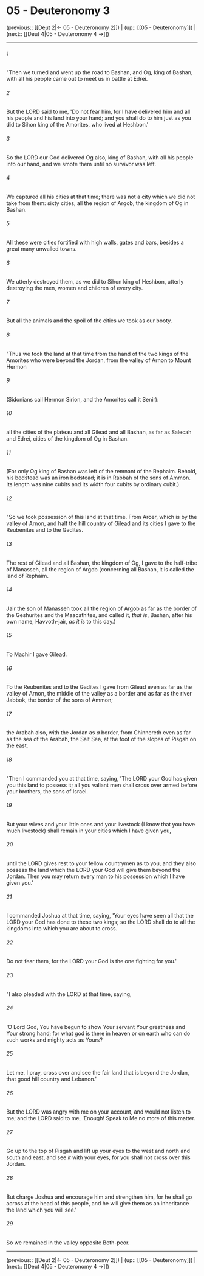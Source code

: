 # 05 - Deuteronomy 3

(previous:: [[Deut 2|← 05 - Deuteronomy 2]]) | (up:: [[05 - Deuteronomy]]) | (next:: [[Deut 4|05 - Deuteronomy 4 →]])

***


###### 1 
"Then we turned and went up the road to Bashan, and Og, king of Bashan, with all his people came out to meet us in battle at Edrei. 

###### 2 
But the LORD said to me, 'Do not fear him, for I have delivered him and all his people and his land into your hand; and you shall do to him just as you did to Sihon king of the Amorites, who lived at Heshbon.' 

###### 3 
So the LORD our God delivered Og also, king of Bashan, with all his people into our hand, and we smote them until no survivor was left. 

###### 4 
We captured all his cities at that time; there was not a city which we did not take from them: sixty cities, all the region of Argob, the kingdom of Og in Bashan. 

###### 5 
All these were cities fortified with high walls, gates and bars, besides a great many unwalled towns. 

###### 6 
We utterly destroyed them, as we did to Sihon king of Heshbon, utterly destroying the men, women and children of every city. 

###### 7 
But all the animals and the spoil of the cities we took as our booty. 

###### 8 
"Thus we took the land at that time from the hand of the two kings of the Amorites who were beyond the Jordan, from the valley of Arnon to Mount Hermon 

###### 9 
(Sidonians call Hermon Sirion, and the Amorites call it Senir): 

###### 10 
all the cities of the plateau and all Gilead and all Bashan, as far as Salecah and Edrei, cities of the kingdom of Og in Bashan. 

###### 11 
(For only Og king of Bashan was left of the remnant of the Rephaim. Behold, his bedstead was an iron bedstead; it is in Rabbah of the sons of Ammon. Its length was nine cubits and its width four cubits by ordinary cubit.) 

###### 12 
"So we took possession of this land at that time. From Aroer, which is by the valley of Arnon, and half the hill country of Gilead and its cities I gave to the Reubenites and to the Gadites. 

###### 13 
The rest of Gilead and all Bashan, the kingdom of Og, I gave to the half-tribe of Manasseh, all the region of Argob (concerning all Bashan, it is called the land of Rephaim. 

###### 14 
Jair the son of Manasseh took all the region of Argob as far as the border of the Geshurites and the Maacathites, and called it, _that is_, Bashan, after his own name, Havvoth-jair, _as it is_ to this day.) 

###### 15 
To Machir I gave Gilead. 

###### 16 
To the Reubenites and to the Gadites I gave from Gilead even as far as the valley of Arnon, the middle of the valley as a border and as far as the river Jabbok, the border of the sons of Ammon; 

###### 17 
the Arabah also, with the Jordan as _a_ border, from Chinnereth even as far as the sea of the Arabah, the Salt Sea, at the foot of the slopes of Pisgah on the east. 

###### 18 
"Then I commanded you at that time, saying, 'The LORD your God has given you this land to possess it; all you valiant men shall cross over armed before your brothers, the sons of Israel. 

###### 19 
But your wives and your little ones and your livestock (I know that you have much livestock) shall remain in your cities which I have given you, 

###### 20 
until the LORD gives rest to your fellow countrymen as to you, and they also possess the land which the LORD your God will give them beyond the Jordan. Then you may return every man to his possession which I have given you.' 

###### 21 
I commanded Joshua at that time, saying, 'Your eyes have seen all that the LORD your God has done to these two kings; so the LORD shall do to all the kingdoms into which you are about to cross. 

###### 22 
Do not fear them, for the LORD your God is the one fighting for you.' 

###### 23 
"I also pleaded with the LORD at that time, saying, 

###### 24 
'O Lord God, You have begun to show Your servant Your greatness and Your strong hand; for what god is there in heaven or on earth who can do such works and mighty acts as Yours? 

###### 25 
Let me, I pray, cross over and see the fair land that is beyond the Jordan, that good hill country and Lebanon.' 

###### 26 
But the LORD was angry with me on your account, and would not listen to me; and the LORD said to me, 'Enough! Speak to Me no more of this matter. 

###### 27 
Go up to the top of Pisgah and lift up your eyes to the west and north and south and east, and see _it_ with your eyes, for you shall not cross over this Jordan. 

###### 28 
But charge Joshua and encourage him and strengthen him, for he shall go across at the head of this people, and he will give them as an inheritance the land which you will see.' 

###### 29 
So we remained in the valley opposite Beth-peor.

***

(previous:: [[Deut 2|← 05 - Deuteronomy 2]]) | (up:: [[05 - Deuteronomy]]) | (next:: [[Deut 4|05 - Deuteronomy 4 →]])
